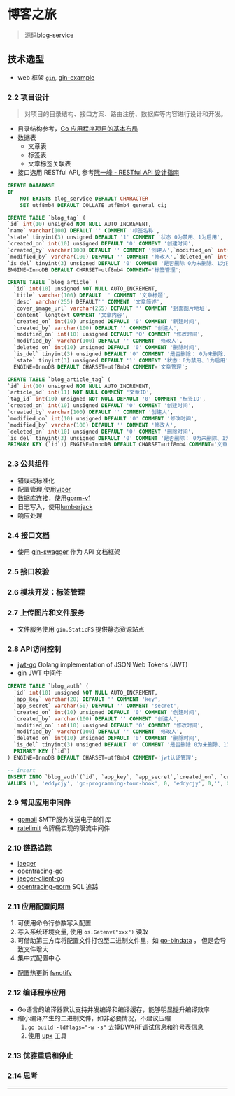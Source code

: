 # 博客之旅

> 源码[blog-service](https://github.com/go-programming-tour-book/blog-service)
>
## 技术选型

* web 框架 [`gin`](https://github.com/gin-gonic/gin), [gin-example](https://github.com/eddycjy/go-gin-example)

### 2.2 项目设计

> 对项目的目录结构、接口方案、路由注册、数据库等内容进行设计和开发。

* 目录结构参考，[Go 应用程序项目的基本布局](https://github.com/golang-standards/project-layout)
* 数据表
  * 文章表
  * 标签表
  * 文章标签关联表
* 接口选用 RESTful API, 参考[阮一峰 - RESTful API 设计指南](http://www.ruanyifeng.com/blog/2014/05/restful_api.html)

```sql
CREATE DATABASE
IF
    NOT EXISTS blog_service DEFAULT CHARACTER
    SET utf8mb4 DEFAULT COLLATE utf8mb4_general_ci;

CREATE TABLE `blog_tag` (
`id` int(10) unsigned NOT NULL AUTO_INCREMENT,
`name` varchar(100) DEFAULT '' COMMENT '标签名称',
`state` tinyint(3) unsigned DEFAULT '1' COMMENT '状态 0为禁用、1为启用',
`created_on` int(10) unsigned DEFAULT '0' COMMENT '创建时间',
`created_by` varchar(100) DEFAULT '' COMMENT '创建人',`modified_on` int(10) unsigned DEFAULT '0' COMMENT '修改时间',
`modified_by` varchar(100) DEFAULT '' COMMENT '修改人',`deleted_on` int(10) unsigned DEFAULT '0' COMMENT '删除时间',
`is_del` tinyint(3) unsigned DEFAULT '0' COMMENT '是否删除 0为未删除、1为已删除',PRIMARY KEY (`id`))
ENGINE=InnoDB DEFAULT CHARSET=utf8mb4 COMMENT='标签管理';

CREATE TABLE `blog_article` (
  `id` int(10) unsigned NOT NULL AUTO_INCREMENT,
  `title` varchar(100) DEFAULT '' COMMENT '文章标题',
  `desc` varchar(255) DEFAULT'' COMMENT '文章简述',
  `cover_image_url` varchar(255) DEFAULT '' COMMENT '封面图片地址',
  `content` longtext COMMENT '文章内容',
  `created_on` int(10) unsigned DEFAULT '0' COMMENT '新建时间',
  `created_by` varchar(100) DEFAULT '' COMMENT '创建人',
  `modified_on` int(10) unsigned DEFAULT '0' COMMENT '修改时间',
  `modified_by` varchar(100) DEFAULT '' COMMENT '修改人',
  `deleted_on` int(10) unsigned DEFAULT '0' COMMENT '删除时间',
  `is_del` tinyint(3) unsigned DEFAULT '0' COMMENT '是否删除： 0为未删除、1为已删除',
  `state` tinyint(3) unsigned DEFAULT '1' COMMENT '状态：0为禁用、1为启用',  PRIMARY KEY (`id`))
  ENGINE=InnoDB DEFAULT CHARSET=utf8mb4 COMMENT='文章管理';

CREATE TABLE `blog_article_tag` (
`id` int(10) unsigned NOT NULL AUTO_INCREMENT,
`article_id` int(11) NOT NULL COMMENT '文章ID',
`tag_id` int(10) unsigned NOT NULL DEFAULT '0' COMMENT '标签ID',
`created_on` int(10) unsigned DEFAULT '0' COMMENT '创建时间',
`created_by` varchar(100) DEFAULT '' COMMENT '创建人',
`modified_on` int(10) unsigned DEFAULT '0' COMMENT '修改时间',
`modified_by` varchar(100) DEFAULT '' COMMENT '修改人',
`deleted_on` int(10) unsigned DEFAULT '0' COMMENT '删除时间',
`is_del` tinyint(3) unsigned DEFAULT '0' COMMENT '是否删除： 0为未删除、1为已删除',
PRIMARY KEY (`id`)) ENGINE=InnoDB DEFAULT CHARSET=utf8mb4 COMMENT='文章标签关联';

```

### 2.3 公共组件

* 错误码标准化
* 配置管理,使用[viper](https://github.com/spf13/viper)
* 数据库连接，使用[gorm-v1](https://github.com/go-gorm/gorm)
* 日志写入，使用[lumberjack](https://github.com/natefinch/lumberjack)
* 响应处理

### 2.4 接口文档

* 使用 [gin-swagger](https://github.com/swaggo/gin-swagger) 作为 API 文档框架

### 2.5 接口校验

### 2.6 模块开发：标签管理

### 2.7 上传图片和文件服务

* 文件服务使用 `gin.StaticFS` 提供静态资源站点

### 2.8 API访问控制

* [jwt-go](https://github.com/dgrijalva/jwt-go) Golang implementation of JSON Web Tokens (JWT)
* gin JWT 中间件

```sql
CREATE TABLE `blog_auth` (
  `id` int(10) unsigned NOT NULL AUTO_INCREMENT,
  `app_key` varchar(20) DEFAULT '' COMMENT 'key',
  `app_secret` varchar(50) DEFAULT '' COMMENT 'secret',
  `created_on` int(10) unsigned DEFAULT '0' COMMENT '创建时间',
  `created_by` varchar(100) DEFAULT '' COMMENT '创建人',
  `modified_on` int(10) unsigned DEFAULT '0' COMMENT '修改时间',
  `modified_by` varchar(100) DEFAULT '' COMMENT '修改人',
  `deleted_on` int(10) unsigned DEFAULT '0' COMMENT '删除时间',
  `is_del` tinyint(3) unsigned DEFAULT '0' COMMENT '是否删除 0为未删除、1为已删除',
  PRIMARY KEY (`id`)
) ENGINE=InnoDB DEFAULT CHARSET=utf8mb4 COMMENT='jwt认证管理';

-- insert
INSERT INTO `blog_auth`(`id`, `app_key`, `app_secret`,`created_on`, `created_by`, `modified_on`, `modified_by`, `deleted_on`,`is_del`) 
VALUES (1, 'eddycjy', 'go-programming-tour-book', 0, 'eddycjy', 0,'', 0, 0);

```

### 2.9 常见应用中间件

* [gomail](https://github.com/go-gomail/gomail) SMTP服务发送电子邮件库
* [ratelimit](https://github.com/juju/ratelimit) 令牌桶实现的限流中间件

### 2.10 链路追踪

* [jaeger](https://www.jaegertracing.io/docs/1.22/)
* [opentracing-go](https://github.com/opentracing/opentracing-go)
* [jaeger-client-go](https://github.com/jaegertracing/jaeger-client-go)
* [opentracing-gorm](https://github.com/eddycjy/opentracing-gorm) SQL 追踪

### 2.11 应用配置问题

1. 可使用命令行参数写入配置
2. 写入系统环境变量, 使用 `os.Getenv("xxx")` 读取
3. 可借助第三方库将配置文件打包至二进制文件里，如 [go-bindata](https://github.com/go-bindata/go-bindata) ， 但是会导致文件增大
4. 集中式配置中心

* 配置热更新 [fsnotify](https://github.com/fsnotify/fsnotify)

### 2.12 编译程序应用

* Go语言的编译器默认支持并发编译和编译缓存，能够明显提升编译效率
* 缩小编译产生的二进制文件，如非必要情况，不建议压缩
    1. `go build -ldflags="-w -s"` 去掉DWARF调试信息和符号表信息
    2. 使用 [upx](https://github.com/upx/upx) 工具

### 2.13 优雅重启和停止

### 2.14 思考

---

